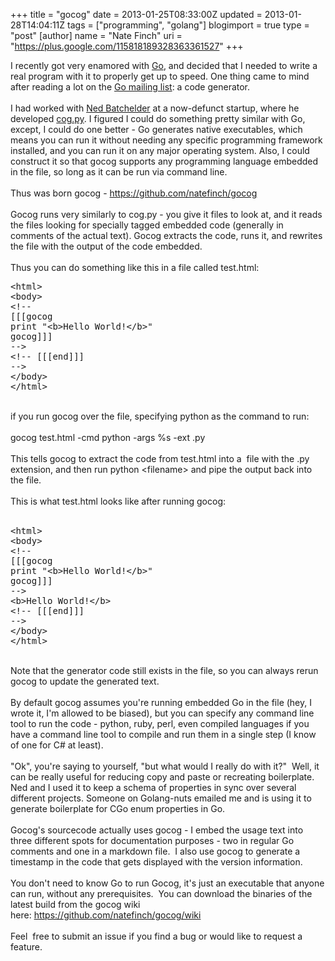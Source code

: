 +++
title = "gocog"
date = 2013-01-25T08:33:00Z
updated = 2013-01-28T14:04:11Z
tags = ["programming", "golang"]
blogimport = true 
type = "post"
[author]
	name = "Nate Finch"
	uri = "https://plus.google.com/115818189328363361527"
+++

I recently got very enamored with <a href="http://golang.org/" target="_blank">Go</a>, and decided that I needed to write a real program with it to properly get up to speed. One thing came to mind after reading a lot on the <a href="https://groups.google.com/forum/#!forum/golang-nuts" target="_blank">Go mailing list</a>: a code generator.<br /><br />I had worked with <a href="http://nedbatchelder.com/" target="_blank">Ned Batchelder</a>&nbsp;at a now-defunct startup, where he developed <a href="http://nedbatchelder.com/code/cog/">cog.py</a>. I figured I could do something pretty similar with Go, except, I could do one better - Go generates native executables, which means you can run it without needing any specific programming framework installed, and you can run it on any major operating system. Also, I could construct it so that gocog supports any programming language embedded in the file, so long as it can be run via command line.<br /><br />Thus was born gocog -&nbsp;<a href="https://github.com/natefinch/gocog">https://github.com/natefinch/gocog</a><br /><br />Gocog runs very similarly to cog.py - you give it files to look at, and it reads the files looking for specially tagged embedded code (generally in comments of the actual text). Gocog extracts the code, runs it, and rewrites the file with the output of the code embedded.<br /><br />Thus you can do something like this in a file called test.html:<br /><pre class="brush: xml; gutter: false;">&lt;html&gt;<br />&lt;body&gt;<br />&lt;!-- [[[gocog<br />print "&lt;b&gt;Hello World!&lt;/b&gt;"<br />gocog]]] --&gt;<br />&lt;!-- [[[end]]] --&gt;<br />&lt;/body&gt;<br />&lt;/html&gt;<br /></pre><br />if you run gocog over the file, specifying python as the command to run:<br /><br />gocog test.html -cmd python -args %s -ext .py<br /><br />This tells gocog to extract the code from test.html into a &nbsp;file with the .py extension, and then run python &lt;filename&gt; and pipe the output back into the file.<br /><br />This is what test.html looks like after running gocog:<br /><br /><pre class="brush: xml; gutter: false;">&lt;html&gt;<br />&lt;body&gt;<br />&lt;!-- [[[gocog<br />print "&lt;b&gt;Hello World!&lt;/b&gt;"<br />gocog]]] --&gt;<br />&lt;b&gt;Hello World!&lt;/b&gt;<br />&lt;!-- [[[end]]] --&gt;<br />&lt;/body&gt;<br />&lt;/html&gt;<br /></pre><div><br /></div><div>Note that the generator code still exists in the file, so you can always rerun gocog to update the generated text. &nbsp;</div><div><br /></div><div>By default gocog assumes you're running embedded Go in the file (hey, I wrote it, I'm allowed to be biased), but you can specify any command line tool to run the code - python, ruby, perl, even compiled languages if you have a command line tool to compile and run them in a single step (I know of one for C# at least).</div><div><br /></div><div>"Ok", you're saying to yourself, "but what would I really do with it?" &nbsp;Well, it can be really useful for reducing copy and paste or recreating boilerplate. Ned and I used it to keep a schema of properties in sync over several different projects. Someone on Golang-nuts emailed me and is using it to generate boilerplate for CGo enum properties in Go.</div><div><br /></div><div>Gocog's sourcecode actually uses gocog - I embed the usage text into three different spots for documentation purposes - two in regular Go comments and one in a markdown file. &nbsp;I also use gocog to generate a timestamp in the code that gets displayed with the version information.</div><div><br /></div><div>You don't need to know Go to run Gocog, it's just an executable that anyone can run, without any prerequisites. &nbsp;You can download the binaries of the latest build from the gocog wiki here:&nbsp;<a href="https://github.com/natefinch/gocog/wiki">https://github.com/natefinch/gocog/wiki</a></div><div><br /></div><div>Feel &nbsp;free to submit an issue if you find a bug or would like to request a feature.</div>
